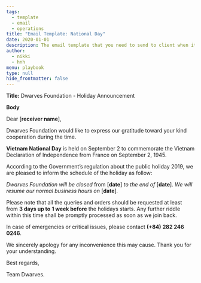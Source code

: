 ```yaml
---
tags: 
  - template
  - email
  - operations
title: "Email Template: National Day"
date: 2020-01-01
description: The email template that you need to send to client when it's near holiday to announce about the absence. 
author:
  - nikki
  - hnh
menu: playbook
type: null
hide_frontmatter: false
---
```


**Title:** Dwarves Foundation - Holiday Announcement

**Body**

Dear [**receiver name**],

Dwarves Foundation would like to express our gratitude toward your kind cooperation during the time.

**Vietnam National Day** is held on September 2 to commemorate the Vietnam Declaration of Independence from France on September 2, 1945.

According to the Government’s regulation about the public holiday 2019, we are pleased to inform the schedule of the holiday as follow:

*Dwarves Foundation will be closed* from [**date**] *to the end of* [**date**]. *We will resume our normal business hours on* [**date**]*.*

Please note that all the queries and orders should be requested at least from **3 days up to** **1 week before** the holidays starts. Any further riddle within this time shall be promptly processed as soon as we join back.

In case of emergencies or critical issues, please contact **(+84)** **282 246 0246**.

We sincerely apology for any inconvenience this may cause. Thank you for your understanding.

Best regards,

Team Dwarves.